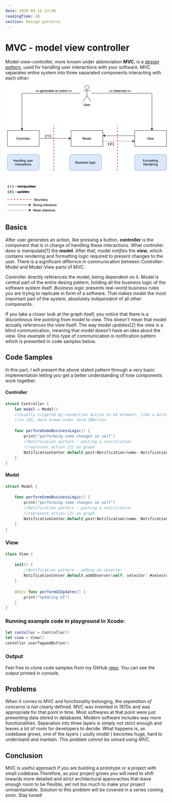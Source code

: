 ```yaml
---
date: 2020-03-15 23:00
readingTime: 10
section: Design patterns
---
```


# MVC - model view controller 



Model-view-controller, more known under abbreviation **MVC**, is a [_design pattern_](https://en.wikipedia.org/wiki/Software_design_pattern), used for handling user interactions with your software. MVC separates entire system into three separated components interacting with each other: 

![MVC](/images/MVC.png)

## Basics


After user generates an action, like pressing a button, **controller** is the component that is in charge of handling these interactions. What controller does is manipulate[1] the **model**.  After that, model _notifies_ the **view**, which contains rendering and formatting logic required to present changes to the user.
There is a significant differnce in communication between Controller-Model and Model-View parts of MVC. 

Controller directly references the model, being dependent on it. Model is central part of the entire desing pattern, holding all the business logic of the software system itself. _Business logic_ presents real-world business rules you are trying to replicate in form of a software. That makes model the most important part of the system, absolutely _independent_ of all other components.

If you take a closer look at the graph itself, you notice that there is a discontinous line pointing from model to view. This doesn't mean that model actually references the view itself. The way model _updates_[2] the view is a blind communication, meaning that model doesn't have an idea about the view. One example of this type of communication is notification pattern which is presented in code samples below.

## Code Samples

In this part, I will present the above stated pattern through a very basic implementation letting you get a better understanding of how components work together.

#### Controller
```swift
struct Controller {
    let model = Model()
    //usually trigered by connection action to UI element, like a button
    //in iOS, more known under term IBAction
    
    func performSomeBusinessLogic() {
        print("performing some changes on self")
        //Notification pattern - posting a notification
        //represent action [2] on graph
        NotificationCenter.default.post(Notification(name: Notification.Name("businessLogicUpdated")))
    }
}

```

#### Model
```swift
struct Model {

    func performSomeBusinessLogic() {
        print("performing some changes on self")
        //Notification pattern - posting a notification
        //represent action [2] on graph
        NotificationCenter.default.post(Notification(name: Notification.Name("businessLogicUpdated")))
    }
}
```

### View
```swift
class View {
    
    init() {
        //Notification pattern - adding an observer
        NotificationCenter.default.addObserver(self, selector: #selector(performUIUpdates), name: Notification.Name("businessLogicUpdated"), object: nil)
    }
    
    @objc func performUIUpdates() {
        print("Updating UI")
    }
}
```

### Running example code in playground in Xcode:
```swift
let contoller = Controller()
let view = View()
contoller.userTappedButton()
```

### Output

Feel free to clone code samples from my GitHub [repo](https://github.com/nmatijevic1/BlogCodeSamples). You can see the output printed in console.


## Problems


When it comes to MVC and functionality belonging, the _separation of concerns_ is not clearly defined. MVC was invented in 1970s and was appropriate for that point in time. Most softwares at that point were just presenting data stored in databases. Modern software includes way more functionalities. Separation into three layers is simply not strict enough and leaves a lot of room for developers to decide. What happens is, as codebase grows, one of the layers ( usully model ) becomes huge, hard to understand and mantain. This problem _cannot be solved using MVC_. 

## Conclusion

MVC is useful approach if you are building a prototype or a project with small codebase.Therefore, as your project grows you will need to shift towards more detailed and strict architectural approraches that leave enough room to be flexible, yet not too much to make your project unmaintainable. Solution to this problem will be covered in a series coming soon. Stay tuned!

